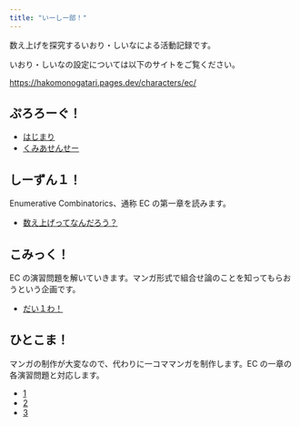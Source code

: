 ```yaml
---
title: "いーしー部！"
---
```


数え上げを探究するいおり・しいなによる活動記録です。

いおり・しいなの設定については以下のサイトをご覧ください。

https://hakomonogatari.pages.dev/characters/ec/

## ぷろろーぐ！

- [はじまり](./prologue/)
- [くみあせんせー](./prologue-2/)

## しーずん１！

Enumerative Combinatorics、通称 EC の第一章を読みます。

- [数え上げってなんだろう？](./season1-1/)

## こみっく！

EC の演習問題を解いていきます。マンガ形式で組合せ論のことを知ってもらおうという企画です。

- [だい１わ！](./comic-1/)

## ひとこま！

マンガの制作が大変なので、代わりに一コママンガを制作します。EC の一章の各演習問題と対応します。

- [1](./1koma/1.png)
- [2](./1koma/2.png)
- [3](./1koma/3.png)

